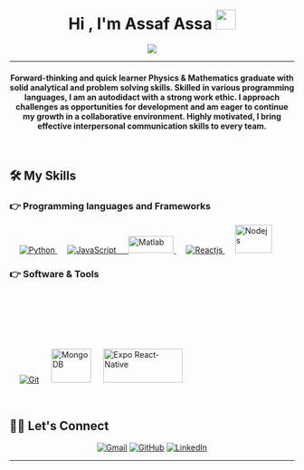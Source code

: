 <h1 align="center">Hi , I'm Assaf Assa <img src="https://media.giphy.com/media/hvRJCLFzcasrR4ia7z/giphy.gif" width="35"></h1>
<p align="center">
<a href="https://github.com/DenverCoder1/readme-typing-svg"><img src="https://readme-typing-svg.herokuapp.com?lines=B.Sc.+Physics+and+Math;&center=true&width=500&height=50"></a>
</p>
<hr/>
<h4 align="center">Forward-thinking and quick learner Physics & Mathematics graduate with solid analytical and problem solving skills. Skilled in various programming languages, I am an autodidact with a strong work ethic. I approach challenges as opportunities for development and am eager to continue my growth in a collaborative environment. Highly motivated, I bring effective interpersonal communication skills to every team. </h4>
<br>

 

 

## 🛠️ My Skills

 

### 👉 Programming languages and Frameworks

 

<p align="left"> 
&emsp; 
<a href="https://www.python.org/" target="_blank"> 
<img alt="Python" src="https://img.shields.io/badge/python-3670A0?style=for-the-badge&logo=python&logoColor=ffdd54">
</a> 
&emsp;
<a href="https://www.javascript.com/" target="_blank"> 
<img alt="JavaScript" src="https://img.shields.io/badge/javascript%20-%23323330.svg?&style=for-the-badge&logo=javascript&logoColor=%23F7DF1E">
&emsp;
<a href="https://www.mathworks.com/products/matlab.html"> 
<img alt="Matlab" style="height: 30px; width: 80px; " src="https://power-e.ru/wp-content/uploads/matlab-400x174-1.png">
</a>
 &emsp;
<a href="https://react.dev/"> 
<img alt="Reactjs" " src="https://img.shields.io/badge/-ReactJs-61DAFB?logo=react&logoColor=white&style=for-the-badge">
</a>
 &emsp;
<a href=https://nodejs.org/en""> 
<img alt="Nodejs" style="height: 50px; width: 65px;" src="https://www.shareicon.net/data/128x128/2015/10/06/112724_development_512x512.png">
</a>
</a>
</a>
</p>


### 👉 Software & Tools

<p>

&emsp;
<a href="#"><img alt="Git" src="https://img.shields.io/badge/Git%20-%23F05033.svg?logo=git&logoColor=white"></a>
&emsp;
<a href="#"><img alt="MongoDB" style="height: 60px; width: 70px; " src="https://cdn.iconscout.com/icon/free/png-256/free-mongodb-logo-icon-download-in-svg-png-gif-file-formats--brand-development-tools-pack-logos-icons-226029.png"></a>
&emsp;
<a href="#"><img alt="Expo React-Native" style="height: 60px; width: 140px; margin-top: 100px;" src="https://fiverr-res.cloudinary.com/images/t_main1,q_auto,f_auto,q_auto,f_auto/gigs/284229573/original/cdb58de7712c0b935949317ceb893d1b471ae62f/setup-expo-cli-on-your-pc.png"></a>
&emsp;
</p>


<br/>

 

## 🙋‍♂️ Let's Connect
<p align="center">
<a href="mailto:rsd.assafassa1414@gmail.com"><img src="https://img.icons8.com/bubbles/50/000000/gmail.png" alt="Gmail"/></a>
<a href="https://github.com/assafassa"><img src="https://img.icons8.com/bubbles/50/000000/github.png" alt="GitHub"/></a>
<a href="https://www.linkedin.com/in/assafassa/"><img src="https://img.icons8.com/bubbles/50/000000/linkedin.png" alt="LinkedIn"/></a>
</p>

 

<hr/>
